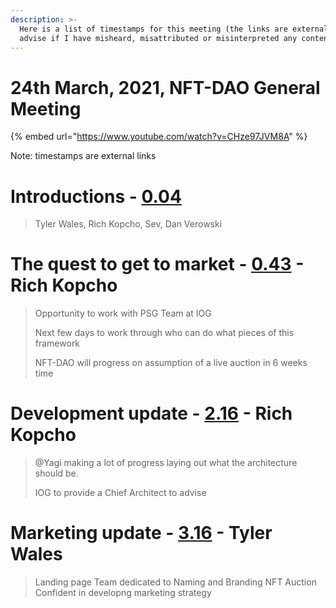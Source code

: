 ```yaml
---
description: >-
  Here is a list of timestamps for this meeting (the links are external). Please
  advise if I have misheard, misattributed or misinterpreted any content.
---
```


# 24th March, 2021, NFT-DAO General Meeting

{% embed url="https://www.youtube.com/watch?v=CHze97JVM8A" %}

Note: timestamps are external links


# Introductions - [0.04](https://youtu.be/CHze97JVM8A?t=4)
> Tyler Wales, Rich Kopcho, Sev, Dan Verowski
> 
# The quest to get to market - [0.43](https://youtu.be/CHze97JVM8A?t=43) - Rich Kopcho
> Opportunity to work with PSG Team at IOG
> 
> Next few days to work through who can do what pieces of this framework
> 
> NFT-DAO will progress on assumption of a live auction in 6 weeks time

# Development update - [2.16](https://youtu.be/CHze97JVM8A?t=136) - Rich Kopcho
>  @Yagi making a lot of progress laying out what the architecture should be.
>  
> IOG to provide a Chief Architect to advise

# Marketing update - [3.16](https://youtu.be/CHze97JVM8A?t=195) - Tyler Wales
> Landing page
> Team dedicated to Naming and Branding NFT Auction
> Confident in developng marketing strategy
>

